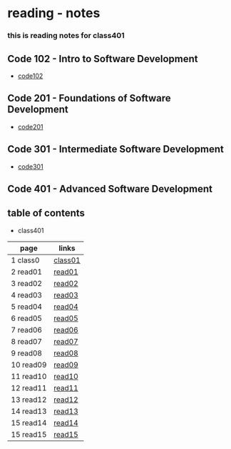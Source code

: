 # reading - notes 
### this is reading notes for class401

## Code 102 - Intro to Software Development
+ [code102](https://abu-al3ees.github.io/reading-notes/)
## Code 201 - Foundations of Software Development
+ [code201](https://abu-al3ees.github.io/reading-notes201/)
## Code 301 - Intermediate Software Development
+ [code301](https://abu-al3ees.github.io/reading-notes301/)
## Code 401 - Advanced Software Development

## table of contents
- class401

page | links
---- | -----
1 class0| [class01](https://abu-al3ees.github.io/reading-notes401/class01) 
2 read01| [read01](https://abu-al3ees.github.io/reading-notes401/read01)
3 read02| [read02](https://abu-al3ees.github.io/reading-notes401/read02)
4 read03| [read03](https://abu-al3ees.github.io/reading-notes401/read03)
5 read04| [read04](https://abu-al3ees.github.io/reading-notes401/read04)
6 read05| [read05](https://abu-al3ees.github.io/reading-notes401/read05)
7 read06| [read06](https://abu-al3ees.github.io/reading-notes401/read06)
8 read07| [read07](https://abu-al3ees.github.io/reading-notes401/read07)
9 read08| [read08](https://abu-al3ees.github.io/reading-notes401/read08)
10 read09| [read09](https://abu-al3ees.github.io/reading-notes401/read09)
11 read10| [read10](https://abu-al3ees.github.io/reading-notes401/read10)
12 read11| [read11](https://abu-al3ees.github.io/reading-notes401/read11)
13 read12| [read12](https://abu-al3ees.github.io/reading-notes401/read12)
14 read13| [read13](https://abu-al3ees.github.io/reading-notes401/read13)
15 read14| [read14](https://abu-al3ees.github.io/reading-notes401/read14)
15 read15| [read15](https://abu-al3ees.github.io/reading-notes401/read15)